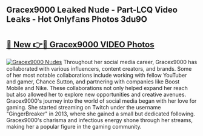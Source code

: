 ## Gracex9000 Le𝚊ked N𝚞de - Part-LCQ Video Le𝚊ks - Hot Onlyf𝚊ns Photos 3du9O

# <h2><a href="http://ab12946.deff.icu/?id=Gracex9000">🔗 New 👉🔴 Gracex9000 VIDEO Photos</a></h2>

[![Gracex9000 N𝚞des](https://i.imgur.com/rIISA9y.gif)](http://ab12946.deff.icu/?id=Gracex9000)
Throughout her social media career, Gracex9000 has collaborated with various influencers, content creators, and brands. Some of her most notable collaborations include working with fellow YouTuber and gamer, Chance Sutton, and partnering with companies like Boost Mobile and Nike. These collaborations not only helped expand her reach but also allowed her to explore new opportunities and creative avenues. Gracex9000's journey into the world of social media began with her love for gaming. She started streaming on Twitch under the username "GingerBreaker" in 2013, where she gained a small but dedicated following. Gracex9000's charisma and infectious energy shone through her streams, making her a popular figure in the gaming community.
